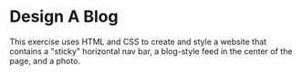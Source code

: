 Design A Blog
=================

This exercise uses HTML and CSS to create and style a website that contains a "sticky" horizontal nav bar, a blog-style feed in the center of the page, and a photo.